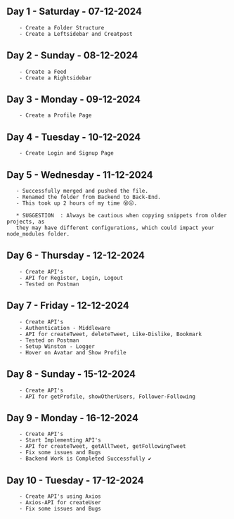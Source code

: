 ## Day 1 - Saturday  -  07-12-2024
        - Create a Folder Structure
        - Create a Leftsidebar and Creatpost

## Day 2 - Sunday  -  08-12-2024
        - Create a Feed 
        - Create a Rightsidebar

## Day 3 - Monday  -  09-12-2024
        - Create a Profile Page 
        
## Day 4 - Tuesday  -  10-12-2024
        - Create Login and Signup Page

## Day 5 - Wednesday  -  11-12-2024
       - Successfully merged and pushed the file.
       - Renamed the folder from Backend to Back-End.
       - This took up 2 hours of my time 😵😖.
       
       * SUGGESTION  : Always be cautious when copying snippets from older projects, as   
       they may have different configurations, which could impact your node_modules folder.

## Day 6 - Thursday  -  12-12-2024
        - Create API's
        - API for Register, Login, Logout
        - Tested on Postman

## Day 7 - Friday  -  12-12-2024
        - Create API's
        - Authentication - Middleware
        - API for createTweet, deleteTweet, Like-Dislike, Bookmark 
        - Tested on Postman
        - Setup Winston - Logger
        - Hover on Avatar and Show Profile

## Day 8 - Sunday  -  15-12-2024
        - Create API's
        - API for getProfile, showOtherUsers, Follower-Following


## Day 9 - Monday  -  16-12-2024
        - Create API's
        - Start Implementing API's
        - API for createTweet, getAllTweet, getFollowingTweet
        - Fix some issues and Bugs
        - Backend Work is Completed Successfully ✔

## Day 10 - Tuesday  -  17-12-2024
        - Create API's using Axios
        - Axios-API for createUser
        - Fix some issues and Bugs



